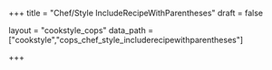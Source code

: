 +++
title = "Chef/Style IncludeRecipeWithParentheses"
draft = false

layout = "cookstyle_cops"
data_path = ["cookstyle","cops_chef_style_includerecipewithparentheses"]

+++

<!-- The content of this page is automatically generated from the
cops_chef_style_includerecipewithparentheses.yml file in github.com/chef/cookstyle/blob/master/docs-chef-io/data/cookstyle/. -->
